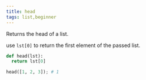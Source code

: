 ```yaml
---
title: head
tags: list,beginner
---
```


Returns the head of a list.

use `lst[0]` to return the first element of the passed list.

```py
def head(lst):
  return lst[0]
```

```py
head([1, 2, 3]); # 1
```
